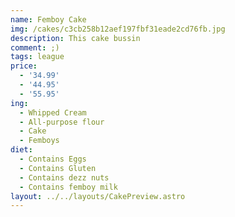 ```yaml
---
name: Femboy Cake
img: /cakes/c3cb258b12aef197fbf31eade2cd76fb.jpg
description: This cake bussin
comment: ;)
tags: league
price:
  - '34.99'
  - '44.95'
  - '55.95'
ing:
  - Whipped Cream
  - All-purpose flour
  - Cake
  - Femboys
diet:
  - Contains Eggs
  - Contains Gluten
  - Contains dezz nuts
  - Contains femboy milk
layout: ../../layouts/CakePreview.astro
---
```


